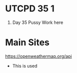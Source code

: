 # UTCPD 35 1 

1.  Day 35 Pussy Work here 

# Main Sites 

https://openweathermap.org/api
- This is used 